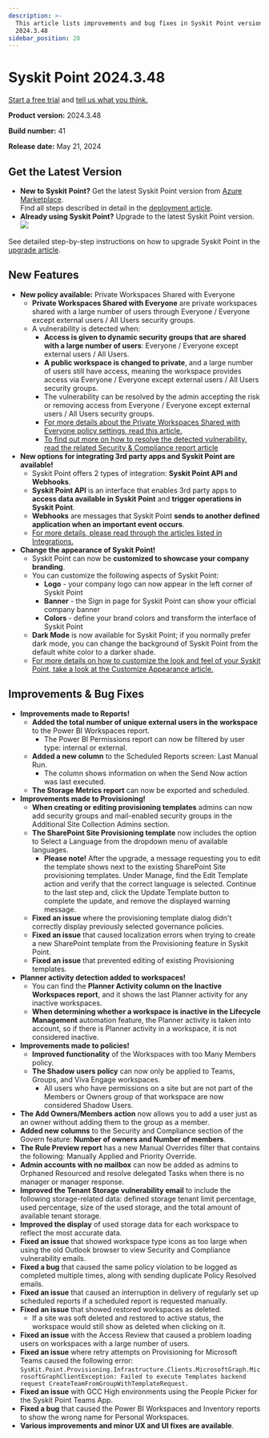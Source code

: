```yaml
---
description: >-
  This article lists improvements and bug fixes in Syskit Point version
  2024.3.48
sidebar_position: 28
---
```


# Syskit Point 2024.3.48

[Start a free trial](https://www.syskit.com/products/point/free-trial/) and [tell us what you think.](https://www.syskit.com/company/contact-us/)

**Product version:** 2024.3.48

**Build number:** 41

**Release date:** May 21, 2024

## Get the Latest Version

* **New to Syskit Point?** Get the latest Syskit Point version from [Azure Marketplace](https://azuremarketplace.microsoft.com/en-us/marketplace/apps/syskitltd.syskit\_point).\
  Find all steps described in detail in the [deployment article](../../../set-up-point-enterprise/deployment/deploy-syskit-point.md).
* **Already using Syskit Point?** Upgrade to the latest Syskit Point version.\
  [![](https://aka.ms/deploytoazurebutton)](https://portal.azure.com/#create/Microsoft.Template/uri/https%3A%2F%2Fsyskitassetsstorage.blob.core.windows.net%2Fpoint%2FARMTemplates%2FPointUpdateDeploy%2FPointUpdateTemplate.json)

See detailed step-by-step instructions on how to upgrade Syskit Point in the [upgrade article](../../../set-up-point-enterprise/deployment/upgrade-syskit-point.md).

## New Features

* **New policy available:** Private Workspaces Shared with Everyone
  * **Private Workspaces Shared with Everyone** are private workspaces shared with a large number of users through Everyone / Everyone except external users / All Users security groups.
  * A vulnerability is detected when:
    * **Access is given to dynamic security groups that are shared with a large number of users**: Everyone / Everyone except external users / All Users.
    * **A public workspace is changed to private**, and a large number of users still have access, meaning the workspace provides access via Everyone / Everyone except external users / All Users security groups.
    * The vulnerability can be resolved by the admin accepting the risk or removing access from Everyone / Everyone except external users / All Users security groups.
    * [For more details about the Private Workspaces Shared with Everyone policy settings, read this article.](../../../governance-and-automation/automated-workflows/private-workspaces-shared-with-everyone-admin.md)
    * [To find out more on how to resolve the detected vulnerability, read the related Security & Compliance report article](../../../governance-and-automation/security-compliance-checks/private-workspaces-shared-with-everyone.md) &#x20;
* **New options for integrating 3rd party apps and Syskit Point are available!**
  * Syskit Point offers 2 types of integration: **Syskit Point API and Webhooks**.
  * **Syskit Point API** is an interface that enables 3rd party apps to **access data available in Syskit Point** and **trigger operations in Syskit Point**.
  * **Webhooks** are messages that Syskit Point **sends to another defined application when an important event occurs**.
  * [For more details, please read through the articles listed in Integrations.](../../../integrations/)
* **Change the appearance of Syskit Point!**
  * Syskit Point can now be **customized to showcase your company branding**.
  * You can customize the following aspects of Syskit Point:
    * **Logo** - your company logo can now appear in the left corner of Syskit Point
    * **Banner** - the Sign in page for Syskit Point can show your official company banner
    * **Colors** - define your brand colors and transform the interface of Syskit Point
  * **Dark Mode** is now available for Syskit Point; if you normally prefer dark mode, you can change the background of Syskit Point from the default white color to a darker shade.
  * [For more details on how to customize the look and feel of your Syskit Point, take a look at the Customize Appearance article.](../../../configuration/customize-appearance.md)

## Improvements & Bug Fixes

* **Improvements made to Reports!**
  * **Added the total number of unique external users in the workspace** to the Power BI Workspaces report.
    * The Power BI Permissions report can now be filtered by user type: internal or external.
  * **Added a new column** to the Scheduled Reports screen: Last Manual Run.
    * The column shows information on when the Send Now action was last executed.
  * **The Storage Metrics report** can now be exported and scheduled.
* **Improvements made to Provisioning!**
  * **When creating or editing provisioning templates** admins can now add security groups and mail-enabled security groups in the Additional Site Collection Admins section.
  * **The SharePoint Site Provisioning template** now includes the option to Select a Language from the dropdown menu of available languages.
    * **Please note!** After the upgrade, a message requesting you to edit the template shows next to the existing SharePoint Site provisioning templates. Under Manage, find the Edit Template action and verify that the correct language is selected. Continue to the last step and, click the Update Template button to complete the update, and remove the displayed warning message.
  * **Fixed an issue** where the provisioning template dialog didn't correctly display previously selected governance policies.
  * **Fixed an issue** that caused localization errors when trying to create a new SharePoint template from the Provisioning feature in Syskit Point.
  * **Fixed an issue** that prevented editing of existing Provisioning templates.
* **Planner activity detection added to workspaces!**
  * You can find the **Planner Activity column on the Inactive Workspaces report**, and it shows the last Planner activity for any inactive workspaces.
  * **When determining whether a workspace is inactive in the Lifecycle Management** automation feature, the Planner activity is taken into account, so if there is Planner activity in a workspace, it is not considered inactive.
* **Improvements made to policies!**
  * **Improved functionality** of the Workspaces with too Many Members policy.
  * **The Shadow users policy** can now only be applied to Teams, Groups, and Viva Engage workspaces.
    * All users who have permissions on a site but are not part of the Members or Owners group of that workspace are now considered Shadow Users.
* **The Add Owners/Members action** now allows you to add a user just as an owner without adding them to the group as a member.
* **Added new columns** to the Security and Compliance section of the Govern feature: **Number of owners and Number of members**.
* **The Rule Preview report** has a new Manual Overrides filter that contains the following: Manually Applied and Priority Override.
* **Admin accounts with no mailbox** can now be added as admins to Orphaned Resourced and resolve delegated Tasks when there is no manager or manager response.
* **Improved the Tenant Storage vulnerability email** to include the following storage-related data: defined storage tenant limit percentage, used percentage, size of the used storage, and the total amount of available tenant storage.
* **Improved the display** of used storage data for each workspace to reflect the most accurate data.
* **Fixed an issue** that showed workspace type icons as too large when using the old Outlook browser to view Security and Compliance vulnerability emails.
* **Fixed a bug** that caused the same policy violation to be logged as completed multiple times, along with sending duplicate Policy Resolved emails.
* **Fixed an issue** that caused an interruption in delivery of regularly set up scheduled reports if a scheduled report is requested manually.
* **Fixed an issue** that showed restored workspaces as deleted.
  * If a site was soft deleted and restored to active status, the workspace would still show as deleted when clicking on it.
* **Fixed an issue** with the Access Review that caused a problem loading users on workspaces with a large number of users. &#x20;
* **Fixed an issue** where retry attempts on Provisioning for Microsoft Teams caused the following error: `SysKit.Point.Provisioning.Infrastructure.Clients.MicrosoftGraph.MicrosoftGraphClientException: Failed to execute Templates backend request CreateTeamFromGroupWithTemplateRequest.`
* **Fixed an issue** with GCC High environments using the People Picker for the Syskit Point Teams App.
* **Fixed a bug** that caused the Power BI Workspaces and Inventory reports to show the wrong name for Personal Workspaces.
* **Various improvements and minor UX and UI fixes are available**.
